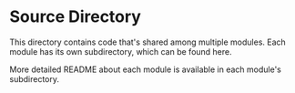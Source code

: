 # Source Directory

This directory contains code that's shared among multiple modules. Each module has its own subdirectory, which can be found here.

More detailed README about each module is available in each module's subdirectory.